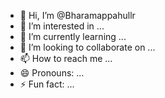 - 👋 Hi, I’m @Bharamappahullr
- 👀 I’m interested in ...
- 🌱 I’m currently learning ...
- 💞️ I’m looking to collaborate on ...
- 📫 How to reach me ...
- 😄 Pronouns: ...
- ⚡ Fun fact: ...

<!---
Bharamappahullr/Bharamappahullr is a ✨ special ✨ repository because its `README.md` (this file) appears on your GitHub profile.
You can click the Preview link to take a look at your changes.
--->
